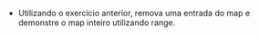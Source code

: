 - Utilizando o exercício anterior, remova uma entrada do map e demonstre o map inteiro utilizando range.